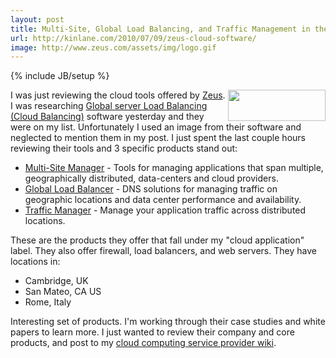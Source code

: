 ```yaml
---
layout: post
title: Multi-Site, Global Load Balancing, and Traffic Management in the Clouds
url: http://kinlane.com/2010/07/09/zeus-cloud-software/
image: http://www.zeus.com/assets/img/logo.gif
---
```

{% include JB/setup %}
<p>
     <img class="alignnone c1" title="Zeus Software" src="http://www.zeus.com/assets/img/logo.gif" alt="" width="156" height="50" align="right" />I was just reviewing the cloud tools offered by <a href="http://www.zeus.com/" target="_blank">Zeus</a>. I was researching <a href="http://www.kinlane.com/category/global-server-load-balancing/">Global server Load Balancing (Cloud Balancing)</a> software yesterday and they were on my list. Unfortunately I used an image from their software and neglected to mention them in my post. I just spent the last couple hours reviewing their tools and 3 specific products stand out:
</p>
<ul class="mainlist">
     <li>
          <a href="http://www.zeus.com/products/multi-site-manager/index.html" target="_blank">Multi-Site Manager</a> - Tools for managing applications that span multiple, geographically distributed, data-centers and cloud providers.
     </li>
     <li>
          <a href="http://www.zeus.com/products/global-load-balancer/index.html" target="_blank">Global Load Balancer</a> - DNS solutions for managing traffic on geographic locations and data center performance and availability.
     </li>
     <li>
          <a href="http://www.zeus.com/products/traffic-manager/index.html" target="_blank">Traffic Manager</a> - Manage your application traffic across distributed locations.
     </li>
</ul>
<p>
     These are the products they offer that fall under my "cloud application" label. They also offer firewall, load balancers, and web servers. They have locations in:
</p>
<ul class="mainlist">
     <li>Cambridge, UK
     </li>
     <li>San Mateo, CA US
     </li>
     <li>Rome, Italy
     </li>
</ul>
<p>
     Interesting set of products. I'm working through their case studies and white papers to learn more. I just wanted to review their company and core products, and post to my <a href="http://sites.google.com/a/kinlane.com/cloud-computing/players/zeus" target="_blank">cloud computing service provider wiki</a>.
</p>